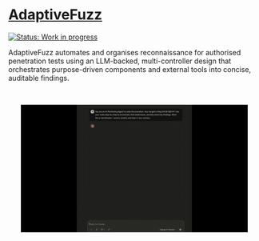 # [AdaptiveFuzz](https://github.com/vksundararajan/AdaptiveFuzz)

[![Status: Work in progress](https://img.shields.io/badge/status-work%20in%20progress-yellow?style=flat-square)](https://github.com/vksundararajan/AdaptiveFuzz/issues)

AdaptiveFuzz automates and organises reconnaissance for authorised penetration tests using an LLM-backed, multi-controller design that orchestrates purpose-driven components and external tools into concise, auditable findings.

<br>
<p align="center">
  <img src="outputs/recording.gif" width="90%" alt="AdaptiveFuzz Demo"/>
</p>


